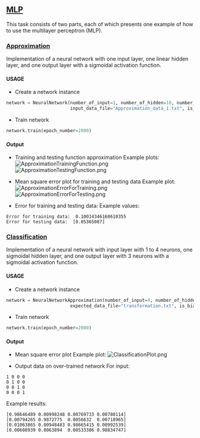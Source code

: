 ## [MLP](https://github.com/JuliaSzymanska/Artificial-Intelligence/tree/master/MLP)
This task consists of two parts, each of which presents one example of how to use the multilayer perceptron (MLP).

### [Approximation](https://github.com/JuliaSzymanska/Artificial-Intelligence/blob/master/MLP/Approximation.py)
Implementation of a neural network with one input layer, one linear hidden layer, and one output layer with a sigmoidal activation function.

#### USAGE
* Create a network instance
```python
network = NeuralNetwork(number_of_input=1, number_of_hidden=10, number_of_output=1, 
                        input_data_file="Approximation_data_1.txt", is_bias=1)
```
* Train network
```python
network.train(epoch_number=2000)
```

#### Output
* Training and testing function approximation
Example plots:
![ApproximationTrainingFunction.png](https://github.com/JuliaSzymanska/Artificial-Intelligence/blob/master/MLP/.readme/ApproximationTrainingFunction.png) 
![ApproximationTestingFunction.png](https://github.com/JuliaSzymanska/Artificial-Intelligence/blob/master/MLP/.readme/ApproximationTestingFunction.png) 

* Mean square error plot for training and testing data
Example plot:
![ApproximationErrorForTraining.png](https://github.com/JuliaSzymanska/Artificial-Intelligence/blob/master/MLP/.readme/ApproximationErrorForTraining.png)
![ApproximationErrorForTesting.png](https://github.com/JuliaSzymanska/Artificial-Intelligence/blob/master/MLP/.readme/ApproximationErrorForTesting.png)

* Error for training and testing data:
Example values:
```text
Error for training data:  0.10014346160610355
Error for testing data:  [0.05365087]
```

### [Classification](https://github.com/JuliaSzymanska/Artificial-Intelligence/blob/master/MLP/Classification.py)
Implementation of a neural network with input layer with 1 to 4 neurons, one sigmoidal hidden layer, and one output layer with 3 neurons with a sigmoidal activation function.

#### USAGE
* Create a network instance
```python
network = NeuralNetworkApproximation(number_of_input=4, number_of_hidden=3, number_of_output=4, input_data_file="transformation.txt",
                        expected_data_file="transformation.txt", is_bias=1)
```
* Train network
```python
network.train(epoch_number=2000)
```

#### Output
* Mean square error plot
Example plot:
![ClassificationPlot.png](https://github.com/JuliaSzymanska/Artificial-Intelligence/blob/master/MLP/.readme/ClassificationPlot.png)

* Output data on over-trained network
For input:
```text
1 0 0 0
0 1 0 0
0 0 1 0
0 0 0 1
```
Example results:
```text
[0.98646489 0.00998248 0.00769733 0.00780114]
[0.00794265 0.9872775  0.0056632  0.00718965]
[0.01063865 0.00948483 0.98665415 0.00992539]
[0.00608939 0.0063894  0.00533386 0.98834747]
```

